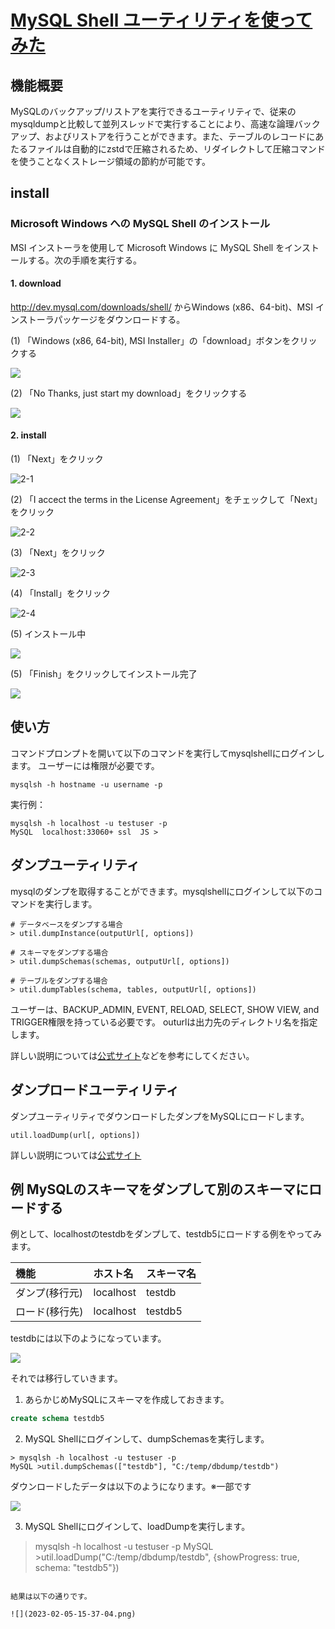 # [MySQL Shell ユーティリティを使ってみた](https://dev.mysql.com/doc/mysql-shell/8.0/ja/mysql-shell-utilities-dump-instance-schema.html)

## 機能概要

MySQLのバックアップ/リストアを実行できるユーティリティで、従来のmysqldumpと比較して並列スレッドで実行することにより、高速な論理バックアップ、およびリストアを行うことができます。また、テーブルのレコードにあたるファイルは自動的にzstdで圧縮されるため、リダイレクトして圧縮コマンドを使うことなくストレージ領域の節約が可能です。

## install

### Microsoft Windows への MySQL Shell のインストール

MSI インストーラを使用して Microsoft Windows に MySQL Shell をインストールする。次の手順を実行する。

#### 1. download

http://dev.mysql.com/downloads/shell/ からWindows (x86、64-bit)、MSI インストーラパッケージをダウンロードする。

(1) 「Windows (x86, 64-bit), MSI Installer」の「download」ボタンをクリックする

![](2023-02-05-14-24-29.png)

(2) 「No Thanks, just start my download」をクリックする

![](2023-02-05-14-25-32.png)

#### 2. install

(1) 「Next」をクリック

![2-1](2023-02-05-14-40-55.png)

(2) 「I accect the terms in the License Agreement」をチェックして「Next」をクリック

![2-2](2023-02-05-14-41-37.png)

(3) 「Next」をクリック

![2-3](2023-02-05-14-43-48.png)

(4) 「Install」をクリック

![2-4](2023-02-05-14-44-18.png)

(5) インストール中

![](2023-02-05-14-45-26.png)

(5) 「Finish」をクリックしてインストール完了

![](2023-02-05-14-46-52.png)

## 使い方

コマンドプロンプトを開いて以下のコマンドを実行してmysqlshellにログインします。
ユーザーには権限が必要です。

```shell:command
mysqlsh -h hostname -u username -p
```

実行例：

```shell:command
mysqlsh -h localhost -u testuser -p
MySQL  localhost:33060+ ssl  JS >
```

## ダンプユーティリティ

mysqlのダンプを取得することができます。mysqlshellにログインして以下のコマンドを実行します。

```shell:mysqlshell
# データベースをダンプする場合
> util.dumpInstance(outputUrl[, options]) 

# スキーマをダンプする場合
> util.dumpSchemas(schemas, outputUrl[, options])

# テーブルをダンプする場合
> util.dumpTables(schema, tables, outputUrl[, options])
```

ユーザーは、BACKUP_ADMIN, EVENT, RELOAD, SELECT, SHOW VIEW, and TRIGGER権限を持っている必要です。
outurlは出力先のディレクトリ名を指定します。

詳しい説明については[公式サイト](https://dev.mysql.com/doc/mysql-shell/8.0/ja/mysql-shell-utilities-dump-instance-schema.html)などを参考にしてください。


## ダンプロードユーティリティ

ダンプユーティリティでダウンロードしたダンプをMySQLにロードします。

```shell:mysqlshell
util.loadDump(url[, options])
```

詳しい説明については[公式サイト](https://dev.mysql.com/doc/mysql-shell/8.0/ja/mysql-shell-utilities-load-dump.html)


## 例 MySQLのスキーマをダンプして別のスキーマにロードする

例として、localhostのtestdbをダンプして、testdb5にロードする例をやってみます。

|機能  |ホスト名|スキーマ名|
|:----|:----|:----|
|ダンプ(移行元)|localhost|testdb|
|ロード(移行先)|localhost|testdb5|

testdbには以下のようになっています。

![](2023-02-05-15-32-05.png)

それでは移行していきます。

1. あらかじめMySQLにスキーマを作成しておきます。

```sql
create schema testdb5
```

2. MySQL Shellにログインして、dumpSchemasを実行します。

```shell:mysqlshell
> mysqlsh -h localhost -u testuser -p
MySQL >util.dumpSchemas(["testdb"], "C:/temp/dbdump/testdb")
```

ダウンロードしたデータは以下のようになります。※一部です

![](2023-02-05-15-21-21.png)


3. MySQL Shellにログインして、loadDumpを実行します。

> mysqlsh -h localhost -u testuser -p
MySQL >util.loadDump("C:/temp/dbdump/testdb", {showProgress: true, schema: "testdb5"})
```

結果は以下の通りです。

![](2023-02-05-15-37-04.png)
